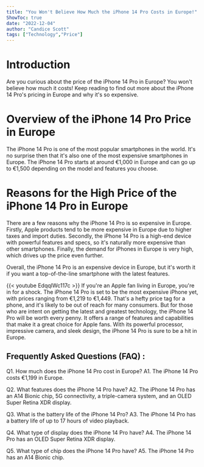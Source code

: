 ```yaml
---
title: "You Won't Believe How Much the iPhone 14 Pro Costs in Europe!"
ShowToc: true 
date: "2022-12-04"
author: "Candice Scott" 
tags: ["Technology","Price"]
---
```

# Introduction 

Are you curious about the price of the iPhone 14 Pro in Europe? You won't believe how much it costs! Keep reading to find out more about the iPhone 14 Pro's pricing in Europe and why it's so expensive. 

# Overview of the iPhone 14 Pro Price in Europe

The iPhone 14 Pro is one of the most popular smartphones in the world. It's no surprise then that it's also one of the most expensive smartphones in Europe. The iPhone 14 Pro starts at around €1,000 in Europe and can go up to €1,500 depending on the model and features you choose. 

# Reasons for the High Price of the iPhone 14 Pro in Europe

There are a few reasons why the iPhone 14 Pro is so expensive in Europe. Firstly, Apple products tend to be more expensive in Europe due to higher taxes and import duties. Secondly, the iPhone 14 Pro is a high-end device with powerful features and specs, so it's naturally more expensive than other smartphones. Finally, the demand for iPhones in Europe is very high, which drives up the price even further. 

Overall, the iPhone 14 Pro is an expensive device in Europe, but it's worth it if you want a top-of-the-line smartphone with the latest features.

{{< youtube EdqqIWc117c >}} 
If you're an Apple fan living in Europe, you're in for a shock. The iPhone 14 Pro is set to be the most expensive iPhone yet, with prices ranging from €1,219 to €1,449. That's a hefty price tag for a phone, and it's likely to be out of reach for many consumers. But for those who are intent on getting the latest and greatest technology, the iPhone 14 Pro will be worth every penny. It offers a range of features and capabilities that make it a great choice for Apple fans. With its powerful processor, impressive camera, and sleek design, the iPhone 14 Pro is sure to be a hit in Europe.

## Frequently Asked Questions (FAQ) :
Q1. How much does the iPhone 14 Pro cost in Europe?
A1. The iPhone 14 Pro costs €1,199 in Europe.

Q2. What features does the iPhone 14 Pro have?
A2. The iPhone 14 Pro has an A14 Bionic chip, 5G connectivity, a triple-camera system, and an OLED Super Retina XDR display.

Q3. What is the battery life of the iPhone 14 Pro?
A3. The iPhone 14 Pro has a battery life of up to 17 hours of video playback.

Q4. What type of display does the iPhone 14 Pro have?
A4. The iPhone 14 Pro has an OLED Super Retina XDR display.

Q5. What type of chip does the iPhone 14 Pro have?
A5. The iPhone 14 Pro has an A14 Bionic chip.


